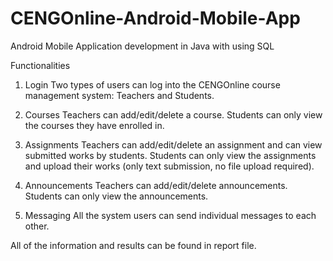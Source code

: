 # CENGOnline-Android-Mobile-App
Android Mobile Application development in Java with using SQL

Functionalities

1. Login
Two types of users can log into the CENGOnline course management system: Teachers and Students.

2. Courses
Teachers can add/edit/delete a course. Students can only view the courses they have enrolled in.

3. Assignments
Teachers can add/edit/delete an assignment and can view submitted works by students.
Students can only view the assignments and upload their works (only text submission, no file upload required).

4. Announcements
Teachers can add/edit/delete announcements. Students can only view the announcements.

5. Messaging
All the system users can send individual messages to each other.

All of the information and results can be found in report file.
